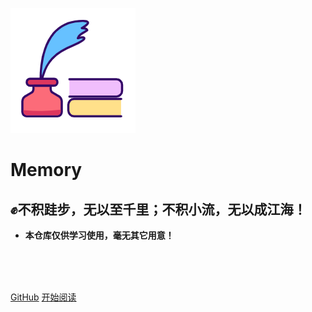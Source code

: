 ![logo](_media/logo.png)

# Memory

## ✊不积跬步，无以至千里；不积小流，无以成江海！

- **本仓库仅供学习使用，毫无其它用意！**

<br>

<br>

<span id="busuanzi_container_site_pv" style='display:none'>
    👁️ 本站总访问量：<span id="busuanzi_value_site_pv"></span> 次
</span>
<span id="busuanzi_container_site_uv" style='display:none'>
    | 👨‍🎓️ 本站总访客数：<span id="busuanzi_value_site_uv"></span> 人
</span>

<br>

[GitHub](<https://github.com/gyz296641164/gyz296641164.github.io>)
[开始阅读](catalogs.md)